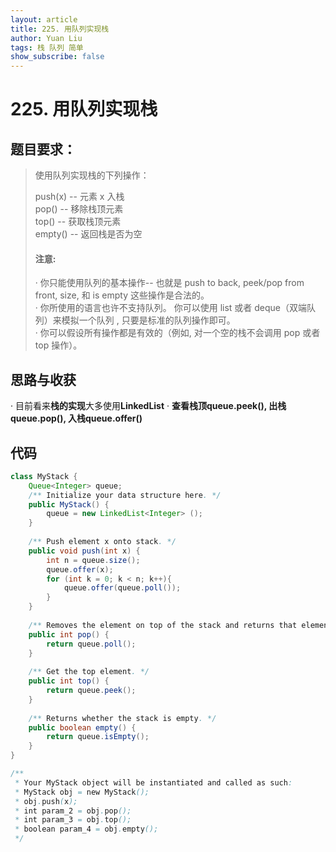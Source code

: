 ```yaml
---
layout: article
title: 225. 用队列实现栈
author: Yuan Liu
tags: 栈 队列 简单
show_subscribe: false
---
```


# 225. 用队列实现栈

## 题目要求：
> 使用队列实现栈的下列操作：
> 
> push(x) -- 元素 x 入栈  
> pop() -- 移除栈顶元素  
> top() -- 获取栈顶元素  
> empty() -- 返回栈是否为空  
> 
> #### 注意:
> 
> · 你只能使用队列的基本操作-- 也就是 push to back, peek/pop from front, size, 和 is empty 这些操作是合法的。  
> · 你所使用的语言也许不支持队列。 你可以使用 list 或者 deque（双端队列）来模拟一个队列 , 只要是标准的队列操作即可。  
> · 你可以假设所有操作都是有效的（例如, 对一个空的栈不会调用 pop 或者 top 操作）。  

## 思路与收获
· 目前看来**栈的实现**大多使用**LinkedList** 
· **查看栈顶queue.peek(), 出栈queue.pop(), 入栈queue.offer()** 


## 代码  
```java
class MyStack {
    Queue<Integer> queue;
    /** Initialize your data structure here. */
    public MyStack() {
        queue = new LinkedList<Integer> ();
    }
    
    /** Push element x onto stack. */
    public void push(int x) {
        int n = queue.size();
        queue.offer(x);
        for (int k = 0; k < n; k++){
            queue.offer(queue.poll());
        }
    }
    
    /** Removes the element on top of the stack and returns that element. */
    public int pop() {
        return queue.poll();
    }
    
    /** Get the top element. */
    public int top() {
        return queue.peek();
    }
    
    /** Returns whether the stack is empty. */
    public boolean empty() {
        return queue.isEmpty();
    }
}

/**
 * Your MyStack object will be instantiated and called as such:
 * MyStack obj = new MyStack();
 * obj.push(x);
 * int param_2 = obj.pop();
 * int param_3 = obj.top();
 * boolean param_4 = obj.empty();
 */
```


